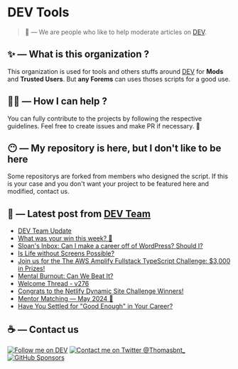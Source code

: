 # DEV Tools

> 🔧 — We are people who like to help moderate articles on [DEV](https://dev.to).

## ✨ — What is this organization ?

This organization is used for tools and others stuffs around [DEV](https://dev.to) for **Mods** and **Trusted Users**. But __any Forems__ can uses thoses scripts for a good use.


## 💪🏼 — How I can help ?

You can fully contribute to the projects by following the respective guidelines. Feel free to create issues and make PR if necessary. 🎉

## 😶 — My repository is here, but I don't like to be here

Some repositorys are forked from members who designed the script. If this is your case and you don't want your project to be featured here and modified, contact us.

## 📝 — Latest post from [DEV Team](https://dev.to/devteam)

<!-- BLOG-POST-LIST:START -->
- [DEV Team Update](https://dev.to/devteam/dev-team-update-2age)
- [What was your win this week? 🙌](https://dev.to/devteam/what-was-your-win-this-week-5gdf)
- [Sloan&#39;s Inbox: Can I make a career off of WordPress? Should I?](https://dev.to/devteam/sloans-inbox-why-does-folks-often-disrespect-wordpress-4iim)
- [Is Life without Screens Possible?](https://dev.to/devteam/is-life-without-screens-possible-5fb1)
- [Join us for the The AWS Amplify Fullstack TypeScript Challenge: $3,000 in Prizes!](https://dev.to/devteam/join-us-for-the-the-aws-amplify-fullstack-typescript-challenge-3000-in-prizes-ghm)
- [Mental Burnout: Can We Beat It?](https://dev.to/devteam/mental-burnout-can-we-beat-it-2k2o)
- [Welcome Thread - v276](https://dev.to/devteam/welcome-thread-v276-4mok)
- [Congrats to the Netlify Dynamic Site Challenge Winners!](https://dev.to/devteam/congrats-to-the-netlify-dynamic-site-challenge-winners-4of3)
- [Mentor Matching — May 2024 🤝](https://dev.to/devteam/mentor-matching-may-2024-115g)
- [Have You Settled for &quot;Good Enough&quot; in Your Career?](https://dev.to/devteam/have-you-settled-for-good-enough-in-your-career-20ff)
<!-- BLOG-POST-LIST:END -->


## ☕ — Contact us

[![Follow me on DEV](https://img.shields.io/badge/dev.to-%2308090A.svg?&style=for-the-badge&logo=dev.to&logoColor=white&alt=devto)](https://dev.to/thomasbnt)
[![Contact me on Twitter @Thomasbnt_](https://img.shields.io/badge/Contact%20me%20on%20Twitter-%231DA1F2.svg?&style=for-the-badge&logo=twitter&logoColor=white&alt=twitter)](https://twitter.com/messages/1142357270-1142357270?text=Hello,%20I%20contact%20you%20from%20devtotools%20&recipient_id=1142357270) [![GitHub Sponsors](https://img.shields.io/badge/Sponsor%20me-%23EA54AE.svg?&style=for-the-badge&logo=github-sponsors&logoColor=white)](https://github.com/sponsors/thomasbnt)


